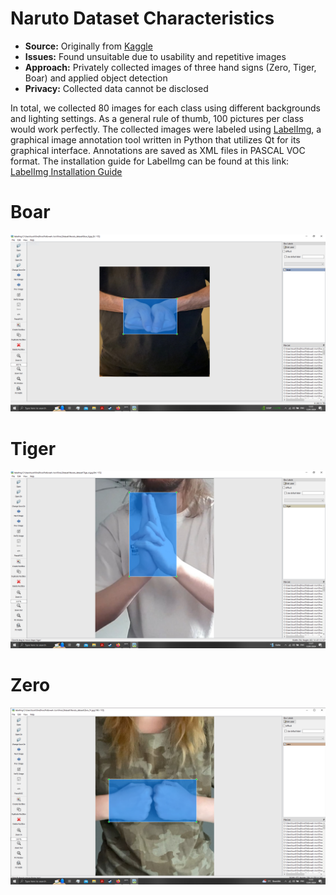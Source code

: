 # Naruto Dataset Characteristics

- **Source:** Originally from [Kaggle](https://www.kaggle.com/datasets/vikranthkanumuru/naruto-hand-sign-dataset)
- **Issues:** Found unsuitable due to usability and repetitive images
- **Approach:** Privately collected images of three hand signs (Zero, Tiger, Boar) and applied object detection
- **Privacy:** Collected data cannot be disclosed

In total, we collected 80 images for each class using different backgrounds and lighting settings. As a general rule of thumb, 100 pictures per class would work perfectly. The collected images were labeled using [LabelImg](https://github.com/HumanSignal/labelImg), a graphical image annotation tool written in Python that utilizes Qt for its graphical interface. Annotations are saved as XML files in PASCAL VOC format.
The installation guide for LabelImg can be found at this link: [LabelImg Installation Guide](https://github.com/HumanSignal/labelImg)

# Boar

![Image Alt Text](https://github.com/DoctorNoSense/narutohandsigndetector/blob/main/Capture.PNG)

# Tiger

![Image Alt Text](https://github.com/DoctorNoSense/narutohandsigndetector/blob/main/Capture%203.PNG)

# Zero

![Image Alt Text](https://github.com/DoctorNoSense/narutohandsigndetector/blob/main/zero.PNG)


